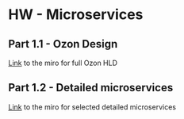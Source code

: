 # HW - Microservices

## Part 1.1 - Ozon Design
[Link](https://miro.com/app/board/uXjVOxOVzUE=/?moveToWidget=3458764526360704908&cot=14) to the miro for full Ozon HLD

## Part 1.2 - Detailed microservices
[Link](https://miro.com/app/board/uXjVOxOVzUE=/?moveToWidget=3458764526361236575&cot=14) to the miro for selected detailed microservices
